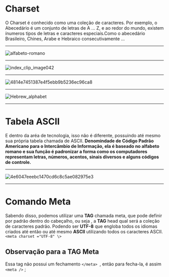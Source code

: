 # Charset 
O Charset é conhecido como uma coleção de caracteres. Por exemplo, o Abecedário é um conjunto de letras de A ... Z, 
e ao redor do mundo, existem ínumeros tipos de letras e caracteres especiaís.Como o abecedário Brasileiro, Chines, Arabe e Hebraico consecutivamente ... 
***
![alfabeto-romano](https://github.com/Karlos-Eduardo-Mrqs/Trabalhos_Operacionais/assets/172524894/9c4e7fdb-388d-4acf-8562-e4076e4b2886)
***
![index_clip_image042](https://github.com/Karlos-Eduardo-Mrqs/Trabalhos_Operacionais/assets/172524894/c3b4dc79-a589-46ad-8818-80ea0b106918)
***
![4814e7451387e4f5ebb9b5236ec96ca8](https://github.com/Karlos-Eduardo-Mrqs/Trabalhos_Operacionais/assets/172524894/ffd1ed89-308f-4c85-8e49-c576fbd3d28d)
***
![Hebrew_alphabet](https://github.com/Karlos-Eduardo-Mrqs/Trabalhos_Operacionais/assets/172524894/3fc29925-d2e2-4abd-af72-abe85b85701f)
***
# Tabela ASCII 
E dentro da aréa de tecnologia, isso não é diferente, possuindo até mesmo sua própria tabela chamada de ASCII.
**Denomindade de Código Padrão Americano para o Intercâmbio de Informação, ela é baseado no alfabeto romano e 
sua função é padronizar a forma como os computadores representam letras, números, acentos, sinais diversos e 
alguns códigos de controle.**
***
![4e6047eeebc1470cd6c8c5ae082975e3](https://github.com/Karlos-Eduardo-Mrqs/Trabalhos_Operacionais/assets/172524894/6cd28b1c-4567-4ba0-ad52-db2419d2ed29)
***

# Comando Meta
Sabendo disso, podemos utilizar uma **TAG** chamada meta, que pode definir por padrão dentro do cabeçalho, ou seja , a **TAG** head qual será a coleção de caracteres padrão. Podendo ser **UTF-8** que engloba todos os idiomas criados até então ou até mesmo **ASCII** utilizando todos os caracteres ASCII.
`` <meta charset ="UTF-8" \> ``
## Observação para a TAG Meta
Essa tag não possui um fechamento ``</meta> ``, então para fecha-la, é assim `` <meta /> `` ; 

